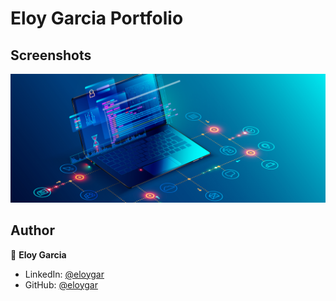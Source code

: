 # Eloy Garcia Portfolio

## Screenshots
<p float="center">
    <img src="https://github.com/eloygar/PortFolioTest/blob/master/Screenshots/1.png" width="800">
</p>

## Author

👤 **Eloy Garcia**

- LinkedIn: [@eloygar](https://github.com/eloygar)
- GitHub: [@eloygar](https://github.com/eloygar)

